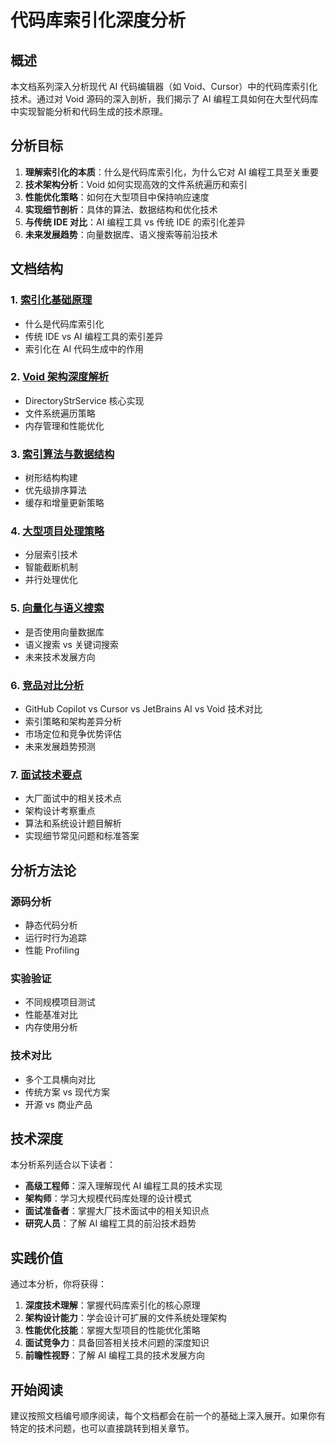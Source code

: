 # 代码库索引化深度分析

## 概述

本文档系列深入分析现代 AI 代码编辑器（如 Void、Cursor）中的代码库索引化技术。通过对 Void 源码的深入剖析，我们揭示了 AI 编程工具如何在大型代码库中实现智能分析和代码生成的技术原理。

## 分析目标

1. **理解索引化的本质**：什么是代码库索引化，为什么它对 AI 编程工具至关重要
2. **技术架构分析**：Void 如何实现高效的文件系统遍历和索引
3. **性能优化策略**：如何在大型项目中保持响应速度
4. **实现细节剖析**：具体的算法、数据结构和优化技术
5. **与传统 IDE 对比**：AI 编程工具 vs 传统 IDE 的索引化差异
6. **未来发展趋势**：向量数据库、语义搜索等前沿技术

## 文档结构

### 1. [索引化基础原理](01_indexing_fundamentals.md)
- 什么是代码库索引化
- 传统 IDE vs AI 编程工具的索引差异
- 索引化在 AI 代码生成中的作用

### 2. [Void 架构深度解析](02_void_architecture_deep_dive.md)
- DirectoryStrService 核心实现
- 文件系统遍历策略
- 内存管理和性能优化

### 3. [索引算法与数据结构](03_indexing_algorithms.md)
- 树形结构构建
- 优先级排序算法
- 缓存和增量更新策略

### 4. [大型项目处理策略](04_large_codebase_handling.md)
- 分层索引技术
- 智能截断机制
- 并行处理优化

### 5. [向量化与语义搜索](05_vector_search_analysis.md)
- 是否使用向量数据库
- 语义搜索 vs 关键词搜索
- 未来技术发展方向

### 6. [竞品对比分析](06_competitive_analysis.md)
- GitHub Copilot vs Cursor vs JetBrains AI vs Void 技术对比
- 索引策略和架构差异分析
- 市场定位和竞争优势评估
- 未来发展趋势预测

### 7. [面试技术要点](07_interview_tech_points.md)
- 大厂面试中的相关技术点
- 架构设计考察重点
- 算法和系统设计题目解析
- 实现细节常见问题和标准答案

## 分析方法论

### 源码分析
- 静态代码分析
- 运行时行为追踪
- 性能 Profiling

### 实验验证
- 不同规模项目测试
- 性能基准对比
- 内存使用分析

### 技术对比
- 多个工具横向对比
- 传统方案 vs 现代方案
- 开源 vs 商业产品

## 技术深度

本分析系列适合以下读者：
- **高级工程师**：深入理解现代 AI 编程工具的技术实现
- **架构师**：学习大规模代码库处理的设计模式
- **面试准备者**：掌握大厂技术面试中的相关知识点
- **研究人员**：了解 AI 编程工具的前沿技术趋势

## 实践价值

通过本分析，你将获得：
1. **深度技术理解**：掌握代码库索引化的核心原理
2. **架构设计能力**：学会设计可扩展的文件系统处理架构
3. **性能优化技能**：掌握大型项目的性能优化策略
4. **面试竞争力**：具备回答相关技术问题的深度知识
5. **前瞻性视野**：了解 AI 编程工具的技术发展方向

## 开始阅读

建议按照文档编号顺序阅读，每个文档都会在前一个的基础上深入展开。如果你有特定的技术问题，也可以直接跳转到相关章节。 